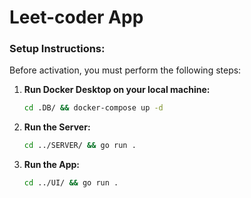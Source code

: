 # Leet-coder App

### Setup Instructions:

Before activation, you must perform the following steps:

1. **Run Docker Desktop on your local machine:**
    ```bash
    cd .DB/ && docker-compose up -d
    ```

2. **Run the Server:**
    ```bash
    cd ../SERVER/ && go run .
    ```

3. **Run the App:**
    ```bash
    cd ../UI/ && go run .
    ```
